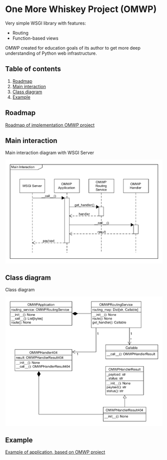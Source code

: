 # One More Whiskey Project (OMWP)

Very simple WSGI library with features:
- Routing
- Function-based views

OMWP created for education goals of its author to get more deep understanding of Python web infrastructure.

## Table of contents
1. [Roadmap](#roadmap)
2. [Main interaction](#main-interaction)
3. [Class diagram](#class-diagram)
4. [Example](#example)

## Roadmap 
[Roadmap of implementation OMWP project](docs/ROADMAP.md)

## Main interaction
Main interaction diagram with WSGI Server

![Image](docs/omwp_main_interaction.png)

## Class diagram

Class diagram

![Image](docs/omwp_class_diagram.png)
## Example
[Example of application, based on OMWP project](example/README.md)
